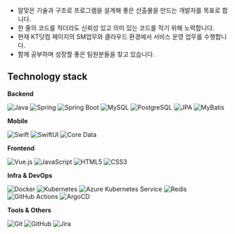 
- 알맞은 기술과 구조로 프로그램을 설계해 좋은 산출물을 만드는 개발자를 목표로 합니다.
- 한 줄의 코드를 적더라도 신뢰성 있고 의미 있는 코드를 적기 위해 노력합니다.
- 현재 KT닷컴 페이지의 SM업무와 클라우드 환경에서 서비스 운영 업무를 수행합니다.
- 함께 공부하며 성장할 좋은 팀원분들을 찾고 있습니다.

## Technology stack


**Backend**

![Java](https://img.shields.io/badge/Java-007396?style=flat-square&logo=java&logoColor=white)
![Spring](https://img.shields.io/badge/Spring-6DB33F?style=flat-square&logo=Spring&logoColor=white)
![Spring Boot](https://img.shields.io/badge/Spring_Boot-6DB33F?style=flat-square&logo=Spring-Boot&logoColor=white)
![MySQL](https://img.shields.io/badge/MySQL-4479A1?style=flat-square&logo=MySQL&logoColor=white)
![PostgreSQL](https://img.shields.io/badge/PostgreSQL-4169E1?style=flat-square&logo=PostgreSQL&logoColor=white)
![JPA](https://img.shields.io/badge/JPA-59666C?style=flat-square&logo=hibernate&logoColor=white)
![MyBatis](https://img.shields.io/badge/MyBatis-DC382D?style=flat-square&logo=mybatis&logoColor=white)

**Mobile**

![Swift](https://img.shields.io/badge/Swift-FA7343?style=flat-square&logo=Swift&logoColor=white)
![SwiftUI](https://img.shields.io/badge/SwiftUI-007ED5?style=flat-square&logo=Swift&logoColor=white)
![Core Data](https://img.shields.io/badge/Core_Data-007AFF?style=flat-square&logo=Apple&logoColor=white)


**Frontend**

![Vue.js](https://img.shields.io/badge/Vue.js-4FC08D?style=flat-square&logo=vue.js&logoColor=white)
![JavaScript](https://img.shields.io/badge/JavaScript-Fㅌㅊ7DF1E?style=flat-square&logo=javascript&logoColor=black)
![HTML5](https://img.shields.io/badge/HTML5-E34F26?style=flat-square&logo=html5&logoColor=white)
![CSS3](https://img.shields.io/badge/CSS3-1572B6?style=flat-square&logo=css3&logoColor=white)

**Infra & DevOps**

![Docker](https://img.shields.io/badge/Docker-2496ED?style=flat-square&logo=Docker&logoColor=white)
![Kubernetes](https://img.shields.io/badge/Kubernetes-326CE5?style=flat-square&logo=Kubernetes&logoColor=white)
![Azure Kubernetes Service](https://img.shields.io/badge/Azure_Kubernetes_Service-0078D4?style=flat-square&logo=Microsoft-Azure&logoColor=white)
![Redis](https://img.shields.io/badge/Redis-DC382D?style=flat-square&logo=Redis&logoColor=white)
![GitHub Actions](https://img.shields.io/badge/GitHub_Actions-2088FF?style=flat-square&logo=GitHub-Actions&logoColor=white)
![ArgoCD](https://img.shields.io/badge/ArgoCD-EF7B4D?style=flat-square&logo=Argo&logoColor=white)


**Tools & Others**

![Git](https://img.shields.io/badge/Git-F05032?style=flat-square&logo=Git&logoColor=white)
![GitHub](https://img.shields.io/badge/GitHub-181717?style=flat-square&logo=GitHub&logoColor=white)
![Jira](https://img.shields.io/badge/Jira-0052CC?style=flat-square&logo=Jira&logoColor=white)






